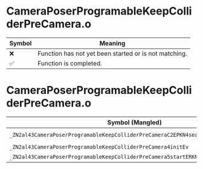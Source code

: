# CameraPoserProgramableKeepColliderPreCamera.o
| Symbol | Meaning 
| ------------- | ------------- 
| :x: | Function has not yet been started or is not matching. 
| :white_check_mark: | Function is completed. 


# CameraPoserProgramableKeepColliderPreCamera.o
| Symbol (Mangled) | Symbol (Demangled) | Decompiled? |
| ------------- |  ------------- | ------------- |
| `_ZN2al43CameraPoserProgramableKeepColliderPreCameraC2EPKN4sead7Vector3IfEES5_S5_` | `al::CameraPoserProgramableKeepColliderPreCamera::CameraPoserProgramableKeepColliderPreCamera(sead::Vector3<float> const*,sead::Vector3<float> const*,sead::Vector3<float> const*)` | :white_check_mark: |
| `_ZN2al43CameraPoserProgramableKeepColliderPreCamera4initEv` | `al::CameraPoserProgramableKeepColliderPreCamera::init(void)` | :white_check_mark: |
| `_ZN2al43CameraPoserProgramableKeepColliderPreCamera5startERKNS_15CameraStartInfoE` | `al::CameraPoserProgramableKeepColliderPreCamera::start(al::CameraStartInfo const&)` | :white_check_mark: |
